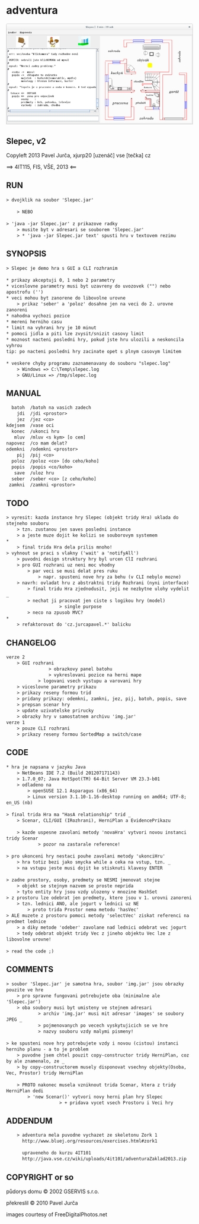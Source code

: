 # adventura

![adventura](adventura.png)

## Slepec, v2

Copyleft 2013 Pavel Jurča, xjurp20 [uzenáč] vse [tečka] cz

==> 4IT115, FIS, VŠE, 2013 <==


## RUN
	> dvojklik na soubor 'Slepec.jar'
		
		> NEBO

	> 'java -jar Slepec.jar' z prikazove radky
		> musite byt v adresari se souborem 'Slepec.jar'
		> * 'java -jar Slepec.jar text' spusti hru v textovem rezimu


## SYNOPSIS
	> Slepec je demo hra s GUI a CLI rozhranim

	* prikazy akceptuji 0, 1 nebo 2 parametry
	* viceslovne parametry musi byt uzavreny do uvozovek ("") nebo apostrofu ('')
	* veci mohou byt zanorene do libovolne urovne
		> prikaz 'seber' a 'poloz' dosahne jen na veci do 2. urovne zanoreni
	* nahodna vychozi pozice
	* mereni herniho casu
	* limit na vyhrani hry je 10 minut
	* pomoci jidla a piti lze zvysit/snizit casovy limit
	* moznost nacteni posledni hry, pokud jste hru ulozili a neskoncila vyhrou
	tip: po nacteni posledni hry zacinate opet s plnym casovym limitem

	* veskere chyby programu zaznamenavany do souboru "slepec.log"
		> Windows => C:\Temp\slepec.log
		> GNU/Linux => /tmp/slepec.log


## MANUAL

      batoh  /batoh na vasich zadech
        jdi  /jdi <prostor>
        jez  /jez <co>
    kdejsem  /vase oci
      konec  /ukonci hru
       mluv  /mluv <s kym> [o cem]
    napovez  /co mam delat?
    odemkni  /odemkni <prostor>
        pij  /pij <co>
      poloz  /poloz <co> [do ceho/koho]
      popis  /popis <co/koho>
       save  /uloz hru
      seber  /seber <co> [z ceho/koho]
     zamkni  /zamkni <prostor>


## TODO
	> vyresit: kazda instance hry Slepec (objekt tridy Hra) uklada do stejneho souboru
		> tzn. zustanou jen saves posledni instance
		> a jeste muze dojit ke kolizi se souborovym systemem
	*
        > final trida Hra dela prilis mnoho!
	> vyhnout se praci s vlakny ('wait' a 'notifyAll')
		> puvodni design struktury hry byl urcen ClI rozhrani
		> pro GUI rozhrani uz neni moc vhodny
			> par veci se musi delat pres ruku
				> napr. spusteni nove hry za behu (v CLI nebylo mozne)
		> navrh: ovladat hru z abstraktni tridy Rozhrani (nyni interface)
			> final tridu Hra zjednodusit, jeji ne nezbytne ulohy vydelit _
			> nechat ji pracovat jen ciste s logikou hry (model)
                        > single purpose
			> neco na zpusob MVC?
	*
        > refaktorovat do 'cz.jurcapavel.*' balicku


## CHANGELOG
	verze 2
		> GUI rozhrani
                    > obrazkovy panel batohu
                    > vykreslovani pozice na herni mape
                > logovani vsech vystupu a varovani hry
		> viceslovne parametry prikazu
		> prikazy reseny formou trid
		> pridany prikazy: odemkni, zamkni, jez, pij, batoh, popis, save
		> prepsan scenar hry
		> update uzivatelske prirucky
		> obrazky hry v samostatnem archivu 'img.jar'
	verze 1
		> pouze CLI rozhrani
		> prikazy reseny formou SortedMap a switch/case


## CODE
	* hra je napsana v jazyku Java
		> NetBeans IDE 7.2 (Build 201207171143)
		> 1.7.0_07; Java HotSpot(TM) 64-Bit Server VM 23.3-b01
		> odladeno na
			> openSUSE 12.1 Asparagus (x86_64)
			> Linux version 3.1.10-1.16-desktop running on amd64; UTF-8; en_US (nb)

	> final trida Hra ma "HasA relationship" trid _
		> Scenar, CLI/GUI (IRozhrani), HerniPlan a EvidencePrikazu
	
        > kazde uspesne zavolani metody 'novaHra' vytvori novou instanci tridy Scenar
                > pozor na zastarale reference!

	> pro ukonceni hry nestaci pouhe zavolani metody 'ukonciHru'
		> hra totiz bezi jako smycka while a ceka na vstup, tzn. _
		> na vstupu jeste musi dojit ke stisknuti klavesy ENTER

	> zadne prostory, osoby, predmety se NESMI jmenovat stejne
		> objekt se stejnym nazvem se proste neprida
		> tyto entity hry jsou vzdy ulozeny v mnozine HashSet
	> z prostoru lze odebrat jen predmety, ktere jsou v 1. urovni zanoreni
		> tzn. lednici ANO, ale jogurt v lednici uz NE
			> proto trida Prostor nema metodu 'hasVec'
	> ALE muzete z prostoru pomoci metody 'selectVec' ziskat referenci na predmet lednice
		> a diky metode 'odeber' zavolane nad lednici odebrat vec jogurt
		> tedy odebrat objekt tridy Vec z jineho objektu Vec lze z libovolne urovne!

	> read the code ;)


## COMMENTS
	> soubor 'Slepec.jar' je samotna hra, soubor 'img.jar' jsou obrazky pouzite ve hre
		> pro spravne fungovani potrebujete oba (minimalne ale 'Slepec.jar')
		> oba soubory musi byt umisteny ve stejnem adresari
                > archiv 'img.jar' musi mit adresar 'images' se soubory JPEG _
                > pojmenovanych po vecech vyskytujicich se ve hre
                > nazvy souboru vzdy malymi pismeny!

	> ke spusteni nove hry potrebujete vzdy i novou (cistou) instanci herniho planu - a to je problem
		> puvodne jsem chtel pouzit copy-constructor tridy HerniPlan, coz by ale znamenalo, ze _
		> by copy-constructorem musely disponovat vsechny objekty(Osoba, Vec, Prostor) tridy HerniPlan
		
		> PROTO nakonec musela vzniknout trida Scenar, ktera z tridy HerniPlan dedi
			> 'new Scenar()' vytvori novy herni plan hry Slepec
                        > + pridava vycet vsech Prostoru i Veci hry

## ADDENDUM

        > adventura mela puvodne vychazet ze skeletonu Zork 1
          http://www.bluej.org/resources/exercises.html#zork1

          upraveneho do kurzu 4IT101
          http://java.vse.cz/wiki/uploads/4it101/adventuraZaklad2013.zip

## COPYRIGHT or so

půdorys domu © 2002 GSERVIS s.r.o.

překreslil © 2010 Pavel Jurča

images courtesy of FreeDigitalPhotos.net

